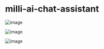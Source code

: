 # milli-ai-chat-assistant

![image](https://github.com/user-attachments/assets/9c820b47-2904-4a40-bcfa-401d24ccf78b)



![image](https://github.com/user-attachments/assets/a71fa951-83bc-412e-938b-04c9e1538b83)


![image](https://github.com/user-attachments/assets/23ccdd78-fa2b-489b-b768-ebed77dd40f9)
